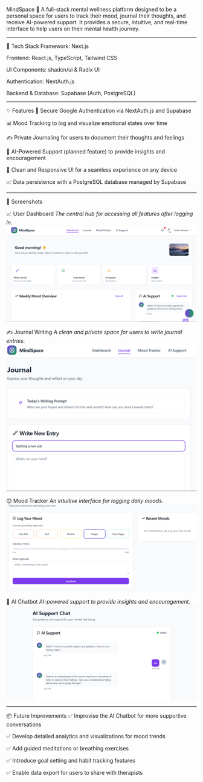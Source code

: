MindSpace 🧠
A full-stack mental wellness platform designed to be a personal space for users to track their mood, journal their thoughts, and receive AI-powered support. It provides a secure, intuitive, and real-time interface to help users on their mental health journey.

---

🧩 Tech Stack
Framework: Next.js

Frontend: React.js, TypeScript, Tailwind CSS

UI Components: shadcn/ui & Radix UI

Authentication: NextAuth.js

Backend & Database: Supabase (Auth, PostgreSQL)

---

✨ Features
🔐 Secure Google Authentication via NextAuth.js and Supabase

📊 Mood Tracking to log and visualize emotional states over time

✍️ Private Journaling for users to document their thoughts and feelings

🤖 AI-Powered Support (planned feature) to provide insights and encouragement

📱 Clean and Responsive UI for a seamless experience on any device

📈 Data persistence with a PostgreSQL database managed by Supabase

---

 📸 Screenshots

 📈 User Dashboard
*The central hub for accessing all features after logging in.*
![Dashboard](./assets/Dashboard.png)

 ✍️ Journal Writing
*A clean and private space for users to write journal entries.*
![Journal Writing](./assets/Journal_Writing.png)

 😊 Mood Tracker
*An intuitive interface for logging daily moods.*
![Mood Tracker](./assets/Mood_Tracker.png)

 🤖 AI Chatbot
*AI-powered support to provide insights and encouragement.*
![AI Chatbot](./assets/AI_Chatbot.png)

---

📦 Future Improvements
✅ Improvise the AI Chatbot for more supportive conversations

✅ Develop detailed analytics and visualizations for mood trends

✅ Add guided meditations or breathing exercises

✅ Introduce goal setting and habit tracking features

✅ Enable data export for users to share with therapists 